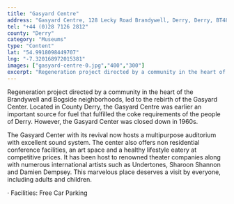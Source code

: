 ```yaml
---
title: "Gasyard Centre"
address: "Gasyard Centre, 128 Lecky Road Brandywell, Derry, Derry, BT48 6NP"
tel: "+44 (0)28 7126 2812"
county: "Derry"
category: "Museums"
type: "Content"
lat: "54.9918098449707"
lng: "-7.320168972015381"
images: ["gasyard-centre-0.jpg","400","300"]
excerpt: "Regeneration project directed by a community in the heart of the Brandywell and Bogside neighborhoods, led to the rebirth of the Gasyard Center. Locat..."
---
```

<p>Regeneration project directed by a community in the heart of the Brandywell and Bogside neighborhoods, led to the rebirth of the Gasyard Center. Located in County Derry, the Gasyard Centre was earlier an important source for fuel that fulfilled the coke requirements of the people of Derry. However, the Gasyard Center was closed down in 1960s.</p>  
    <p>The Gasyard Center with its revival now hosts a multipurpose auditorium with excellent sound system. The center also offers non residential conference facilities, an art space and a healthy lifestyle eatery at competitive prices. It has been host to renowned theater companies along with numerous international artists such as Undertones, Sharoon Shannon and Damien Dempsey. This marvelous place deserves a visit by everyone, including adults and children.</p>  
    <p>&middot;         Facilities: Free Car Parking</p>
